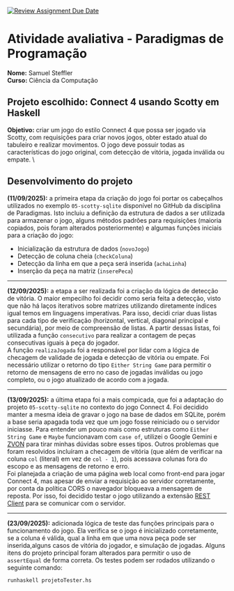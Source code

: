 [![Review Assignment Due Date](https://classroom.github.com/assets/deadline-readme-button-22041afd0340ce965d47ae6ef1cefeee28c7c493a6346c4f15d667ab976d596c.svg)](https://classroom.github.com/a/7NMOLXjY)

# Atividade avaliativa - Paradigmas de Programação

**Nome:** Samuel Steffler \
**Curso:** Ciência da Computação

## Projeto escolhido: Connect 4 usando Scotty em Haskell
**Objetivo:** criar um jogo do estilo Connect 4 que possa ser jogado via Scotty, com requisições para criar novos jogos, obter estado atual do tabuleiro e realizar movimentos. O jogo deve possuir todas as características do jogo original, com detecção de vitória, jogada inválida ou empate.
\
## Desenvolvimento do projeto
**(11/09/2025):** a primeira etapa da criação do jogo foi portar os cabeçalhos utilizados no exemplo ``05-scotty-sqlite`` disponível no GitHub da disciplina de Paradigmas. Isto incluiu a definição da estrutura de dados a ser utilizada para armazenar o jogo, alguns métodos padrões para requisições (maioria copiados, pois foram alterados posteriormente) e algumas funções iniciais para a criação do jogo:
- Inicialização da estrutura de dados (``novoJogo``)
- Detecção de coluna cheia (``checkColuna``)
- Detecção da linha em que a peça será inserida (``achaLinha``)
- Inserção da peça na matriz (``inserePeca``)

---
**(12/09/2025):** a etapa a ser realizada foi a criação da lógica de detecção de vitória. O maior empecilho foi decidir como seria feita a detecção, visto que não há laços iterativos sobre matrizes utilizando diretamente índices igual temos em linguagens imperativas. Para isso, decidi criar duas listas para cada tipo de verificação (horizontal, vertical, diagonal principal e secundária), por meio de compreensão de listas. A partir dessas listas, foi utilizada a função ``consecutivo`` para realizar a contagem de peças consecutivas iguais à peça do jogador.\
A função ``realizaJogada`` foi a responsável por lidar com a lógica de checagem de validade de jogada e detecção de vitória ou empate. Foi necessário utilizar o retorno do tipo ``Either String Game`` para permitir o retorno de mensagens de erro no caso de jogadas inválidas ou jogo completo, ou o jogo atualizado de acordo com a jogada.

---
**(13/09/2025):** a última etapa foi a mais compicada, que foi a adaptação do projeto ``05-scotty-sqlite`` no contexto do jogo Connect 4. Foi decidido manter a mesma ideia de gravar o jogo na base de dados em SQLite, porém a base seria apagada toda vez que um jogo fosse reiniciado ou o servidor iniciasse. Para entender um pouco mais como estruturas como ``Either String Game`` e ``Maybe`` funcionavam com ``case of``, utilizei o Google Gemini e [ZVON](http://www.zvon.org/comp/r/ref-Haskell.html) para tirar minhas dúvidas sobre esses tipos. Outros problemas que foram resolvidos incluíram a checagem de vitória (que além de verificar na coluna ``col`` (literal) em vez de ``col - 1``), pois acessava colunas fora do escopo e as mensagens de retorno e erro.\
Foi planejada a criação de uma página web local como front-end para jogar Connect 4, mas apesar de enviar a requisição ao servidor corretamente, por conta da política CORS o navegador bloqueava a mensagem de reposta. Por isso, foi decidido testar o jogo utilizando a extensão [REST Client](https://marketplace.visualstudio.com/items?itemName=humao.rest-client) para se comunicar com o servidor. 

---
**(23/09/2025):** adicionada lógica de teste das funções principais para o funcionamento do jogo. Ela verifica se o jogo é inicializado corretamente, se a coluna é válida, qual a linha em que uma nova peça pode ser inserida,alguns casos de vitória do jogador, e simulação de jogadas. Alguns itens do projeto principal foram alterados para permitir o uso de ```assertEqual``` de forma correta. Os testes podem ser rodados utilizando o seguinte comando:
```
runhaskell projetoTester.hs
```